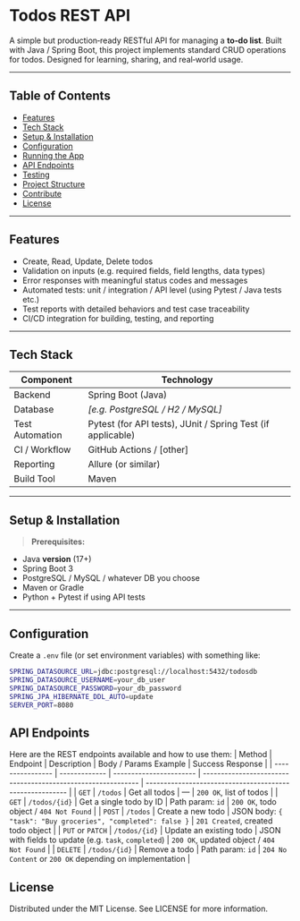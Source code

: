 # Todos REST API

A simple but production‑ready RESTful API for managing a **to‑do list**. Built with Java / Spring Boot, this project implements standard CRUD operations for todos. Designed for learning, sharing, and real‑world usage.

---

## Table of Contents

- [Features](#features)  
- [Tech Stack](#tech-stack)  
- [Setup & Installation](#setup--installation)  
- [Configuration](#configuration)  
- [Running the App](#running-the-app)  
- [API Endpoints](#api-endpoints)  
- [Testing](#testing)  
- [Project Structure](#project-structure)  
- [Contribute](#contribute)  
- [License](#license)

---

## Features

- Create, Read, Update, Delete todos  
- Validation on inputs (e.g. required fields, field lengths, data types)  
- Error responses with meaningful status codes and messages  
- Automated tests: unit / integration / API level (using Pytest / Java tests etc.)  
- Test reports with detailed behaviors and test case traceability  
- CI/CD integration for building, testing, and reporting  

---

## Tech Stack

| Component | Technology |
|-----------|------------|
| Backend | Spring Boot (Java) |
| Database | *[e.g. PostgreSQL / H2 / MySQL]* |
| Test Automation | Pytest (for API tests), JUnit / Spring Test (if applicable) |
| CI / Workflow | GitHub Actions / [other] |
| Reporting | Allure (or similar) |
| Build Tool | Maven |

---

## Setup & Installation

> **Prerequisites:**

- Java **version** (17+)
- Spring Boot 3
- PostgreSQL / MySQL / whatever DB you choose  
- Maven or Gradle  
- Python + Pytest if using API tests  

---

## Configuration

Create a `.env` file (or set environment variables) with something like:

```bash
SPRING_DATASOURCE_URL=jdbc:postgresql://localhost:5432/todosdb
SPRING_DATASOURCE_USERNAME=your_db_user
SPRING_DATASOURCE_PASSWORD=your_db_password
SPRING_JPA_HIBERNATE_DDL_AUTO=update
SERVER_PORT=8080
```

## API Endpoints

Here are the REST endpoints available and how to use them:
| Method           | Endpoint      | Description             | Body / Params Example                                        | Success Response                                         |
| ---------------- | ------------- | ----------------------- | ------------------------------------------------------------ | -------------------------------------------------------- |
| `GET`            | `/todos`      | Get all todos           | —                                                            | `200 OK`, list of todos                                  |
| `GET`            | `/todos/{id}` | Get a single todo by ID | Path param: `id`                                             | `200 OK`, todo object / `404 Not Found`                  |
| `POST`           | `/todos`      | Create a new todo       | JSON body: `{ "task": "Buy groceries", "completed": false }` | `201 Created`, created todo object                       |
| `PUT` or `PATCH` | `/todos/{id}` | Update an existing todo | JSON with fields to update (e.g. `task`, `completed`)        | `200 OK`, updated object / `404 Not Found`               |
| `DELETE`         | `/todos/{id}` | Remove a todo           | Path param: `id`                                             | `204 No Content` or `200 OK` depending on implementation |


## License

Distributed under the MIT License. See LICENSE for more information.

